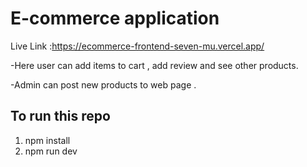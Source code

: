 # E-commerce application

Live Link :https://ecommerce-frontend-seven-mu.vercel.app/

-Here user can add items to cart , add review and see other products.

-Admin can post new products to web page .


## To run this repo 
1. npm install
2. npm run dev
